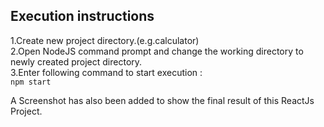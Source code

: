 ## Execution instructions<br>
1.Create new project directory.(e.g.calculator)  <br>
2.Open NodeJS command prompt and change the working directory to newly created project directory. <br>
3.Enter following command to start execution  :    <br>
  `
  npm start
  `
  
 A Screenshot has also been added to show the final result of this ReactJs Project.
